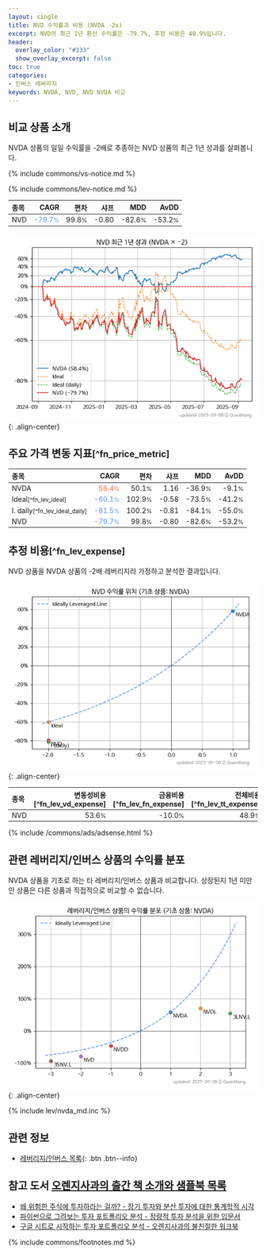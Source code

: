 ```yaml
---
layout: single
title: NVD 수익률과 비용 (NVDA -2x)
excerpt: NVD의 최근 1년 환산 수익률은 -79.7%, 추정 비용은 48.9%입니다.
header:
  overlay_color: "#333"
  show_overlay_excerpt: false
toc: true
categories:
- 인버스 레버리지
keywords: NVDA, NVD, NVD NVDA 비교
---
```


## 비교 상품 소개


NVDA 상품의 일일 수익률을 -2배로 추종하는 NVD 상품의 최근 1년 성과를 살펴봅니다.





{% include commons/vs-notice.md %}

{% include commons/lev-notice.md %}

| **종목** | **CAGR** | **편차** | **샤프** | **MDD** | **AvDD** |
| :------------ | ------: | -----------: | -------: | ------: | -------: |
| NVD | <span style="color: cornflowerblue">-79.7<small>%</small></span> | 99.8<small>%</small> | -0.80 | -82.6<small>%</small> | -53.2<small>%</small> |

<!-- more -->


![NVD](/lev/images/nvd.png){: .align-center}


## 주요 가격 변동 지표<small>[^fn_price_metric]</small>


| **종목** | **CAGR** | **편차** | **샤프** | **MDD** | **AvDD** |
| :------------ | ------: | -----------: | -------: | ------: | -------: |
| NVDA | <span style="color: tomato">58.4<small>%</small></span> | 50.1<small>%</small> | 1.16 | -36.9<small>%</small> | -9.1<small>%</small> |
| Ideal<small>[^fn_lev_ideal]</small> | <span style="color: cornflowerblue">-60.1<small>%</small></span> | 102.9<small>%</small> | -0.58 | -73.5<small>%</small> | -41.2<small>%</small> |
| I. daily<small>[^fn_lev_ideal_daily]</small> | <span style="color: cornflowerblue">-81.5<small>%</small></span> | 100.2<small>%</small> | -0.81 | -84.1<small>%</small> | -55.0<small>%</small> |
| NVD | <span style="color: cornflowerblue">-79.7<small>%</small></span> | 99.8<small>%</small> | -0.80 | -82.6<small>%</small> | -53.2<small>%</small> |


## 추정 비용<small>[^fn_lev_expense]</small><a id="expense"></a>

NVD 상품을 NVDA 상품의 -2배 레버리지라 가정하고 분석한 결과입니다.

![NVD](/lev/images/nvd_ideal.png){: .align-center}

| **종목** | **변동성비용**[^fn_lev_vd_expense] | **금융비용**[^fn_lev_fn_expense] | **전체비용**[^fn_lev_tt_expense] |
| :------------ | ------: | -----------: | -------: |
| NVD | 53.6<small>%</small> | -10.0<small>%</small> | 48.9<small>%</small> |

{% include /commons/ads/adsense.html %}



## 관련 레버리지/인버스 상품의 수익률 분포

NVDA 상품을 기초로 하는 타 레버리지/인버스 상품과 비교합니다. 상장된지 1년 미만인 상품은 다른 상품과 직접적으로 비교할 수 없습니다.

![NVDA](/lev/images/nvda_ideal.png){: .align-center}

{% include lev/nvda_md.inc %}


## 관련 정보

- [레버리지/인버스 목록](/lev/){: .btn .btn--info}


## 참고 도서 [오렌지사과의 출간 책 소개와 샘플북 목록](https://kongdori.tistory.com/691)

- [왜 위험한 주식에 투자하라는 걸까? - 장기 투자와 분산 투자에 대한 통계학적 시각](https://kongdori.tistory.com/421)
- [파이썬으로 그려보는 투자 포트폴리오 분석  - 정량적 투자 분석을 위한 입문서](https://kongdori.tistory.com/643)
- [구글 시트로 시작하는 투자 포트폴리오 분석 - 오렌지사과의 불친절한 워크북](https://kongdori.tistory.com/449)

{% include commons/footnotes.md %}